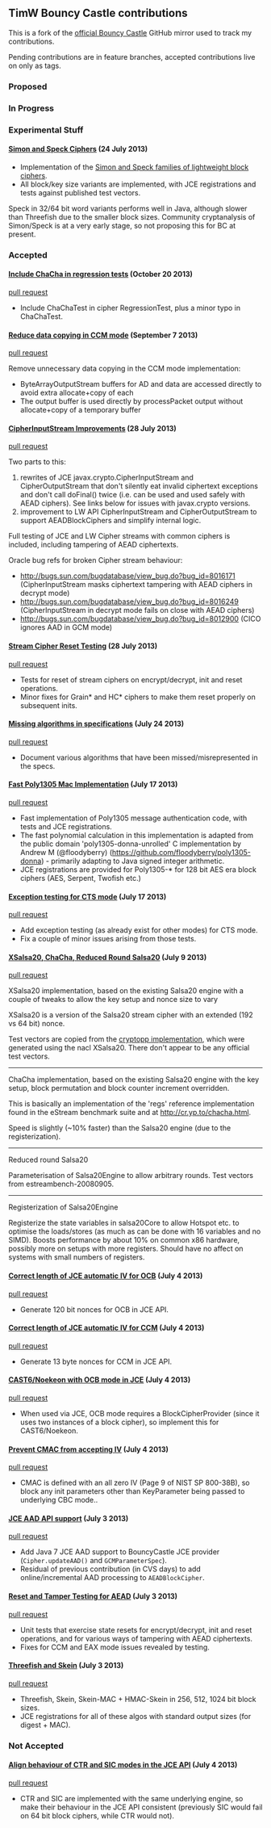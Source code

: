 ## TimW Bouncy Castle contributions

This is a fork of the [official Bouncy Castle](https://github.com/bcgit/bc-java) GitHub mirror used to track my contributions.

Pending contributions are in feature branches, accepted contributions live on only as tags.

### Proposed

### In Progress

### Experimental Stuff

#### [Simon and Speck Ciphers](https://github.com/timw/bc-java/commits/feature/simon-speck) (24 July 2013)
  
* Implementation of the [Simon and Speck families of lightweight block ciphers](http://eprint.iacr.org/2013/404).
* All block/key size variants are implemented, with JCE registrations and tests against published test vectors.

Speck in 32/64 bit word variants performs well in Java, although slower than Threefish due to the smaller block sizes.
Community cryptanalysis of Simon/Speck is at a very early stage, so not proposing this for BC at present.

### Accepted

#### [Include ChaCha in regression tests](https://github.com/timw/bc-java/tree/contrib/chacha-in-regression) (October 20 2013)

[pull request](https://github.com/bcgit/bc-java/pull/40)

* Include ChaChaTest in cipher RegressionTest, plus a minor typo in ChaChaTest.

#### [Reduce data copying in CCM mode](https://github.com/timw/bc-java/tree/contrib/ccm-no-copy) (September 7 2013)

[pull request](https://github.com/bcgit/bc-java/pull/34)

Remove unnecessary data copying in the CCM mode implementation:

* ByteArrayOutputStream buffers for AD and data are accessed directly to avoid extra allocate+copy of each
* The output buffer is used directly by processPacket output without allocate+copy of a temporary buffer

#### [CipherInputStream Improvements](https://github.com/timw/bc-java/tree/contrib/cipher-input-stream) (28 July 2013)

[pull request](https://github.com/bcgit/bc-java/pull/32)

Two parts to this:

1.  rewrites of JCE javax.crypto.CipherInputStream and CipherOutputStream that don't silently eat invalid ciphertext exceptions and don't call doFinal() twice (i.e. can be used and used safely with AEAD ciphers). See links below for issues with javax.crypto versions.
2. improvement to LW API CipherInputStream and CipherOutputStream to support AEADBlockCiphers and simplify internal logic.

Full testing of JCE and LW Cipher streams with common ciphers is included, including tampering of AEAD ciphertexts.

Oracle bug refs for broken Cipher stream behaviour:
 - http://bugs.sun.com/bugdatabase/view_bug.do?bug_id=8016171 (CipherInputStream masks ciphertext tampering with AEAD ciphers in decrypt mode)
 - http://bugs.sun.com/bugdatabase/view_bug.do?bug_id=8016249 (CipherInputStream in decrypt mode fails on close with AEAD ciphers)
 - http://bugs.sun.com/bugdatabase/view_bug.do?bug_id=8012900 (CICO ignores AAD in GCM mode)

#### [Stream Cipher Reset Testing](https://github.com/timw/bc-java/tree/contrib/stream-cipher-reset) (28 July 2013)

[pull request](https://github.com/bcgit/bc-java/pull/31)

* Tests for reset of stream ciphers on encrypt/decrypt, init and reset operations.
* Minor fixes for Grain\* and HC\* ciphers to make them reset properly on subsequent inits.

#### [Missing algorithms in specifications](https://github.com/timw/bc-java/tree/contrib/jce-registrations) (July 24 2013)

[pull request](https://github.com/bcgit/bc-java/pull/28)

* Document various algorithms that have been missed/misrepresented in the specs.

#### [Fast Poly1305 Mac Implementation](https://github.com/timw/bc-java/tree/contrib/poly1305) (July 17 2013)

[pull request](https://github.com/bcgit/bc-java/pull/27)

* Fast implementation of Poly1305 message authentication code, with tests and JCE registrations.
* The fast polynomial calculation in this implementation is adapted from the public domain 'poly1305-donna-unrolled' C implementation by Andrew M (@floodyberry) (https://github.com/floodyberry/poly1305-donna) - primarily adapting to Java signed integer arithmetic.
* JCE registrations are provided for Poly1305-* for 128 bit AES era block ciphers (AES, Serpent, Twofish etc.)

#### [Exception testing for CTS mode](https://github.com/timw/bc-java/tree/contrib/cts-exceptions) (July 17 2013)

[pull request](https://github.com/bcgit/bc-java/pull/26)

* Add exception testing (as already exist for other modes) for CTS mode.
* Fix a couple of minor issues arising from those tests.

#### [XSalsa20, ChaCha, Reduced Round Salsa20](https://github.com/timw/bc-java/commits/contrib/xsalsa20) (July 9 2013)

[pull request](https://github.com/bcgit/bc-java/pull/20)

XSalsa20 implementation, based on the existing Salsa20 engine with a couple of tweaks to allow the key setup and nonce size to vary

XSalsa20 is a version of the Salsa20 stream cipher with an extended (192 vs 64 bit) nonce.

Test vectors are copied from the [cryptopp implementation](https://github.com/murrificus/cryptopp/blob/master/src/TestVectors/salsa.txt), which were generated using the nacl XSalsa20. There don't appear to be any official test vectors.

--- 
ChaCha implementation, based on the existing Salsa20 engine with the key setup, block permutation and block counter increment overridden.

This is basically an implementation of the 'regs' reference implementation found in the eStream benchmark suite and at http://cr.yp.to/chacha.html.

Speed is slightly (~10% faster) than the Salsa20 engine (due to the registerization).

---
Reduced round Salsa20

Parameterisation of Salsa20Engine to allow arbitrary rounds. Test vectors from estreambench-20080905.

---
Registerization of Salsa20Engine

Registerize the state variables in salsa20Core to allow Hotspot etc. to optimise the loads/stores (as much as can be done with 16 variables and no SIMD).
Boosts performance by about 10% on common x86 hardware, possibly more on setups with more registers. Should have no affect on systems with small numbers of registers.

#### [Correct length of JCE automatic IV for OCB](https://github.com/timw/bc-java/tree/contrib/jce-ocb-nonce) (July 4 2013)

[pull request](https://github.com/bcgit/bc-java/pull/18)

* Generate 120 bit nonces for OCB in JCE API.

#### [Correct length of JCE automatic IV for CCM](https://github.com/timw/bc-java/tree/contrib/jce-ccm-nonce) (July 4 2013)

[pull request](https://github.com/bcgit/bc-java/pull/17)

* Generate 13 byte nonces for CCM in JCE API.

#### [CAST6/Noekeon with OCB mode in JCE](https://github.com/timw/bc-java/tree/contrib/ocb-cast6-noekeon) (July 4 2013)

[pull request](https://github.com/bcgit/bc-java/pull/16)

* When used via JCE, OCB mode requires a BlockCipherProvider (since it uses two instances of a block cipher), so implement this for CAST6/Noekeon.

#### [Prevent CMAC from accepting IV](https://github.com/timw/bc-java/tree/contrib/cmac-no-iv) (July 4 2013)

[pull request](https://github.com/bcgit/bc-java/pull/14)

* CMAC is defined with an all zero IV (Page 9 of NIST SP 800-38B), so block any init parameters other than KeyParameter being passed to underlying CBC mode..

#### [JCE AAD API support](https://github.com/timw/bc-java/tree/contrib/aad-api) (July 3 2013)

[pull request](https://github.com/bcgit/bc-java/pull/11)

* Add Java 7 JCE AAD support to BouncyCastle JCE provider (`Cipher.updateAAD()` and `GCMParameterSpec`).
* Residual of previous contribution (in CVS days) to add online/incremental AAD processing to `AEADBlockCipher`.

#### [Reset and Tamper Testing for AEAD](https://github.com/timw/bc-java/tree/contrib/aead-tamper-testing) (July 3 2013)

[pull request](https://github.com/bcgit/bc-java/pull/12)

* Unit tests that exercise state resets for encrypt/decrypt, init and reset operations, and for various ways of tampering with AEAD ciphertexts.
* Fixes for CCM and EAX mode issues revealed by testing.

#### [Threefish and Skein](https://github.com/timw/bc-java/tree/contrib/threefish-skein) (July 3 2013)

[pull request](https://github.com/bcgit/bc-java/pull/9)

* Threefish, Skein, Skein-MAC + HMAC-Skein in 256, 512, 1024 bit block sizes.
* JCE registrations for all of these algos with standard output sizes (for digest + MAC).


### Not Accepted

#### [Align behaviour of CTR and SIC modes in the JCE API](https://github.com/timw/bc-java/commit/37b958a391b9a47b5fb70c456312dcd4c2f72667) (July 4 2013)

[pull request](https://github.com/bcgit/bc-java/pull/19)

* CTR and SIC are implemented with the same underlying engine, so make their behaviour in the JCE API consistent (previously SIC would fail on 64 bit block ciphers, while CTR would not).

